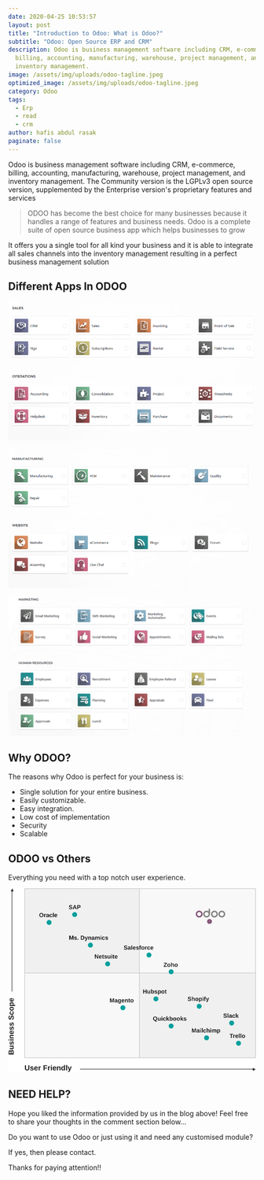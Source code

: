 ```yaml
---
date: 2020-04-25 10:53:57
layout: post
title: "Introduction to Odoo: What is Odoo?"
subtitle: "Odoo: Open Source ERP and CRM"
description: Odoo is business management software including CRM, e-commerce,
  billing, accounting, manufacturing, warehouse, project management, and
  inventory management.
image: /assets/img/uploads/odoo-tagline.jpeg
optimized_image: /assets/img/uploads/odoo-tagline.jpeg
category: Odoo
tags:
  - Erp
  - read
  - crm
author: hafis abdul rasak
paginate: false
---
```

Odoo is business management software including CRM, e-commerce, billing, accounting, manufacturing, warehouse, project management, and inventory management. The Community version is the LGPLv3 open source version, supplemented by the Enterprise version's proprietary features and services

> ODOO has become the best choice for many businesses because it handles a range of features and business needs. Odoo is a complete suite of open source business app which helps businesses to grow

It offers you a single tool for all kind your business and it is able to integrate all sales channels into the inventory management resulting in a perfect business management solution

<!--page-->

## Different Apps In ODOO

![apps](/assets/img/uploads/screenshot-3-.png "apps1")

![apps](/assets/img/uploads/screenshot-4-.png "apps2")

![apps](/assets/img/uploads/screenshot-5-.png "apps3")

## Why ODOO?

The reasons why Odoo is perfect for your business is:

* Single solution for your entire business.
* Easily customizable.
* Easy integration.
* Low cost of implementation
* Security
* Scalable

<!--page-->

## ODOO vs Others

Everything you need with a top notch user experience.

![position-chart](/assets/img/uploads/position_chart.svg "position-chart")

## NEED HELP?

Hope you liked the information provided by us in the blog above! Feel free to share your thoughts in the comment section below…

Do you want to use Odoo or just using it and need any customised module?

If yes, then please contact.

Thanks for paying attention!!